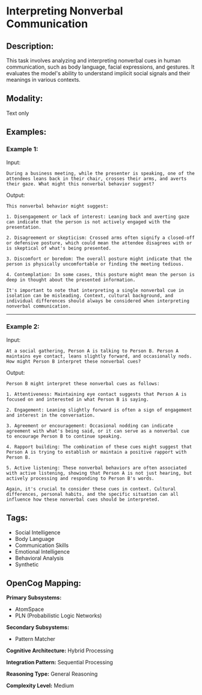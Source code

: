 # Interpreting Nonverbal Communication

## Description:
This task involves analyzing and interpreting nonverbal cues in human communication, such as body language, facial expressions, and gestures. It evaluates the model's ability to understand implicit social signals and their meanings in various contexts.

## Modality:
Text only

## Examples:

### Example 1:

Input:

```
During a business meeting, while the presenter is speaking, one of the attendees leans back in their chair, crosses their arms, and averts their gaze. What might this nonverbal behavior suggest?
```

Output:

```
This nonverbal behavior might suggest:

1. Disengagement or lack of interest: Leaning back and averting gaze can indicate that the person is not actively engaged with the presentation.

2. Disagreement or skepticism: Crossed arms often signify a closed-off or defensive posture, which could mean the attendee disagrees with or is skeptical of what's being presented.

3. Discomfort or boredom: The overall posture might indicate that the person is physically uncomfortable or finding the meeting tedious.

4. Contemplation: In some cases, this posture might mean the person is deep in thought about the presented information.

It's important to note that interpreting a single nonverbal cue in isolation can be misleading. Context, cultural background, and individual differences should always be considered when interpreting nonverbal communication.
```

---

### Example 2:

Input:

```
At a social gathering, Person A is talking to Person B. Person A maintains eye contact, leans slightly forward, and occasionally nods. How might Person B interpret these nonverbal cues?
```

Output:

```
Person B might interpret these nonverbal cues as follows:

1. Attentiveness: Maintaining eye contact suggests that Person A is focused on and interested in what Person B is saying.

2. Engagement: Leaning slightly forward is often a sign of engagement and interest in the conversation.

3. Agreement or encouragement: Occasional nodding can indicate agreement with what's being said, or it can serve as a nonverbal cue to encourage Person B to continue speaking.

4. Rapport building: The combination of these cues might suggest that Person A is trying to establish or maintain a positive rapport with Person B.

5. Active listening: These nonverbal behaviors are often associated with active listening, showing that Person A is not just hearing, but actively processing and responding to Person B's words.

Again, it's crucial to consider these cues in context. Cultural differences, personal habits, and the specific situation can all influence how these nonverbal cues should be interpreted.
```

## Tags:
- Social Intelligence
- Body Language
- Communication Skills
- Emotional Intelligence
- Behavioral Analysis
- Synthetic

## OpenCog Mapping:

**Primary Subsystems:**
- AtomSpace
- PLN (Probabilistic Logic Networks)

**Secondary Subsystems:**
- Pattern Matcher

**Cognitive Architecture:** Hybrid Processing

**Integration Pattern:** Sequential Processing

**Reasoning Type:** General Reasoning

**Complexity Level:** Medium